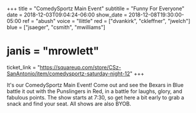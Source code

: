 +++
title = "ComedySportz Main Event"
subtitile = "Funny For Everyone"
date = 2018-12-03T09:04:24-06:00
show_date = 2018-12-08T19:30:00-05:00
ref = "abush"
voice = "llittle"
red = ["dvankirk", "ckleffner", "jwelch"]
blue = ["jsaeger", "csmith", "mwilliams"]
# janis = "mrowlett"


ticket_link = "https://squareup.com/store/CSz-SanAntonio/item/comedysportz-saturday-night-12"
+++

It's our ComedySportz Main Event! Come out and see the Bexars in Blue battle it out with the Punslingers in Red, in a battle for laughs, glory, and fabulous points. The show starts at 7:30, so get here a bit early to grab a snack and find your seat. All shows are also BYOB.
